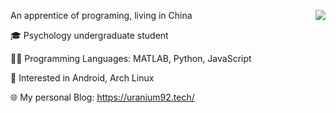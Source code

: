 An apprentice of programing, living in China
<img align="right" src="https://github-readme-stats-one-bice.vercel.app/api?username=SherlockChiang" />


🎓 Psychology undergraduate student

👩‍💻 Programming Languages: MATLAB, Python, JavaScript

🐧 Interested in Android, Arch Linux

🌐 My personal Blog: https://uranium92.tech/
